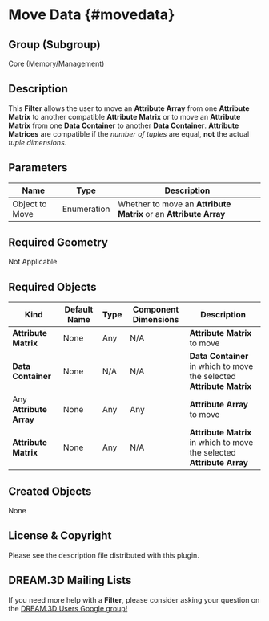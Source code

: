 Move Data {#movedata}
=============

## Group (Subgroup) ##
Core (Memory/Management)


## Description ##
This **Filter** allows the user to move an **Attribute Array** from one **Attribute Matrix** to another compatible **Attribute Matrix** or to move an **Attribute Matrix** from one **Data Container** to another **Data Container**. **Attribute Matrices** are compatible if the _number of tuples_ are equal, **not** the actual _tuple dimensions_. 

## Parameters ##
| Name | Type | Description |
|------|------| ----------- |
| Object to Move | Enumeration | Whether to move an **Attribute Matrix** or an **Attribute Array** |

## Required Geometry ##
Not Applicable

## Required Objects ##
| Kind | Default Name | Type | Component Dimensions | Description |
|------|--------------|-------------|---------|-----|
| **Attribute Matrix**  | None         | Any | N/A | **Attribute Matrix** to move |
| **Data Container**  | None         | N/A | N/A | **Data Container** in which to move the selected **Attribute Matrix** |
| Any **Attribute Array**  | None         | Any | Any | **Attribute Array** to move |
| **Attribute Matrix**  | None         | Any | N/A | **Attribute Matrix** in which to move the selected **Attribute Array** |


## Created Objects ##
None

## License & Copyright ##

Please see the description file distributed with this plugin.

## DREAM.3D Mailing Lists ##

If you need more help with a **Filter**, please consider asking your question on the [DREAM.3D Users Google group!](https://groups.google.com/forum/?hl=en#!forum/dream3d-users)


